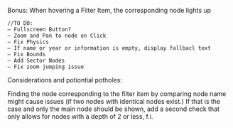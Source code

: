 Bonus:
When hovering a Filter Item, the corresponding node lights up

    //TO DO:
    — Fullscreen Button?
    — Zoom and Pan to node on Click
    — Fix Physics
    — If name or year or information is empty, display fallbacl text
    — Fix Bounds
    — Add Sector Nodes
    — Fix zoom jumping issue

Considerations and potiontial potholes:

Finding the node corresponding to the filter item by comparing node name might cause issues (if two nodes with identical nodes exist.)
If that is the case and only the main node should be shown, add a second check that only allows for nodes with a
depth of 2 or less, f.i.
